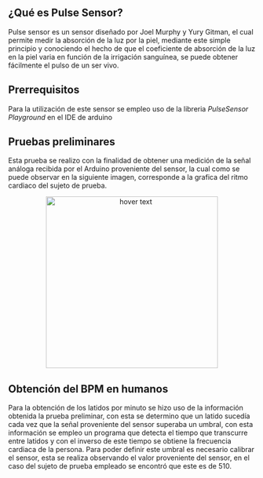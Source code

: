 ## ¿Qué es Pulse Sensor?

Pulse sensor es un sensor diseñado por Joel Murphy y Yury Gitman, el cual permite medir la absorción de la luz por la piel, mediante este simple principio y conociendo el hecho de que el coeficiente de absorción de la luz en la piel varia en función de la irrigación sanguínea, se puede obtener fácilmente el pulso de un ser vivo.

## Prerrequisitos

Para la utilización de este sensor se empleo uso de la libreria _PulseSensor Playground_ en el IDE de arduino

## Pruebas preliminares

Esta prueba se realizo con la finalidad de obtener una medición de la señal análoga recibida por el Arduino proveniente del sensor, la cual como se puede observar en la siguiente imagen, corresponde a la grafica del ritmo cardiaco del sujeto de prueba. 

<p align="center">
  <img src="https://github.com/pavanegasg/Sistemas-Embebidos/blob/master/Manuales/Sensores/Pulse%20Sensor/PrimerPrueba.png" width="350" title="hover text">
</p>

## Obtención del BPM en humanos 

Para la obtención de los latidos por minuto se hizo uso de la información obtenida la prueba preliminar, con esta se determino que un latido sucedía cada vez que la señal proveniente del sensor superaba un umbral, con esta información se empleo un programa que detecta el tiempo que transcurre entre latidos y con el inverso de este tiempo se obtiene la frecuencia cardiaca de la persona.
Para poder definir este umbral es necesario calibrar el sensor, esta se realiza observando el valor proveniente del sensor, en el caso del sujeto de prueba empleado se encontró que este es de 510.

